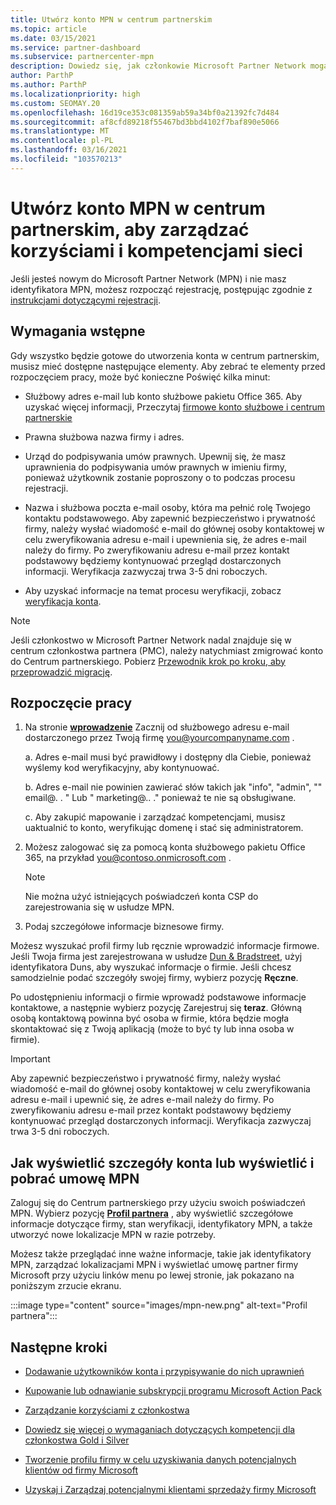 ```yaml
---
title: Utwórz konto MPN w centrum partnerskim
ms.topic: article
ms.date: 03/15/2021
ms.service: partner-dashboard
ms.subservice: partnercenter-mpn
description: Dowiedz się, jak członkowie Microsoft Partner Network mogą utworzyć konto Centrum partnerskiego, aby zarządzać swoimi korzyściami i kompetencjami sieci.
author: ParthP
ms.author: ParthP
ms.localizationpriority: high
ms.custom: SEOMAY.20
ms.openlocfilehash: 16d19ce353c081359ab59a34bf0a21392fc7d484
ms.sourcegitcommit: af8cfd89218f55467bd3bbd4102f7baf890e5066
ms.translationtype: MT
ms.contentlocale: pl-PL
ms.lasthandoff: 03/16/2021
ms.locfileid: "103570213"
---
```

# <a name="create-an-mpn-account-in-partner-center-to-manage-network-benefits-and-competencies"></a>Utwórz konto MPN w centrum partnerskim, aby zarządzać korzyściami i kompetencjami sieci


Jeśli jesteś nowym do Microsoft Partner Network (MPN) i nie masz identyfikatora MPN, możesz rozpocząć rejestrację, postępując zgodnie z [instrukcjami dotyczącymi rejestracji](https://partner.microsoft.com/dashboard/account/v3/enrollment/introduction/partnership).

## <a name="prerequisites"></a>Wymagania wstępne 

Gdy wszystko będzie gotowe do utworzenia konta w centrum partnerskim, musisz mieć dostępne następujące elementy.  Aby zebrać te elementy przed rozpoczęciem pracy, może być konieczne Poświęć kilka minut:

- Służbowy adres e-mail lub konto służbowe pakietu Office 365. Aby uzyskać więcej informacji, Przeczytaj [firmowe konto służbowe i centrum partnerskie](azure-active-directory-tenants-and-partner-center.md) 
 
- Prawna służbowa nazwa firmy i adres.

- Urząd do podpisywania umów prawnych. Upewnij się, że masz uprawnienia do podpisywania umów prawnych w imieniu firmy, ponieważ użytkownik zostanie poproszony o to podczas procesu rejestracji.

- Nazwa i służbowa poczta e-mail osoby, która ma pełnić rolę Twojego kontaktu podstawowego. Aby zapewnić bezpieczeństwo i prywatność firmy, należy wysłać wiadomość e-mail do głównej osoby kontaktowej w celu zweryfikowania adresu e-mail i upewnienia się, że adres e-mail należy do firmy. Po zweryfikowaniu adresu e-mail przez kontakt podstawowy będziemy kontynuować przegląd dostarczonych informacji. Weryfikacja zazwyczaj trwa 3-5 dni roboczych. 

- Aby uzyskać informacje na temat procesu weryfikacji, zobacz [weryfikacja konta](verification-responses.md).

>[!NOTE]
>Jeśli członkostwo w Microsoft Partner Network nadal znajduje się w centrum członkostwa partnera (PMC), należy natychmiast zmigrować konto do Centrum partnerskiego. Pobierz [Przewodnik krok po kroku, aby przeprowadzić migrację](https://assetsprod.microsoft.com/mpn/migrate-pmc-pc-mpa-guide.pptx).

## <a name="get-started"></a>Rozpoczęcie pracy

1. Na stronie [**wprowadzenie**](https://partner.microsoft.com/dashboard/account/v3/enrollment/introduction/partnership) Zacznij od służbowego adresu e-mail dostarczonego przez Twoją firmę you@yourcompanyname.com .

 
    a.  Adres e-mail musi być prawidłowy i dostępny dla Ciebie, ponieważ wyślemy kod weryfikacyjny, aby kontynuować.

    b.  Adres e-mail nie powinien zawierać słów takich jak "info", "admin", "" email@. . " Lub " marketing@.. ." ponieważ te nie są obsługiwane.

    c.  Aby zakupić mapowanie i zarządzać kompetencjami, musisz uaktualnić to konto, weryfikując domenę i stać się administratorem. 

2. Możesz zalogować się za pomocą konta służbowego pakietu Office 365, na przykład you@contoso.onmicrosoft.com .

   >[!NOTE]
   > Nie można użyć istniejących poświadczeń konta CSP do zarejestrowania się w usłudze MPN.

3. Podaj szczegółowe informacje biznesowe firmy.

Możesz wyszukać profil firmy lub ręcznie wprowadzić informacje firmowe. Jeśli Twoja firma jest zarejestrowana w usłudze [Dun & Bradstreet](https://partner.microsoft.com/marketing/usisvshowcase/dunandbrad), użyj identyfikatora Duns, aby wyszukać informacje o firmie. Jeśli chcesz samodzielnie podać szczegóły swojej firmy, wybierz pozycję **Ręczne**.

Po udostępnieniu informacji o firmie wprowadź podstawowe informacje kontaktowe, a następnie wybierz pozycję Zarejestruj się **teraz**.
Główną osobą kontaktową powinna być osoba w firmie, która będzie mogła skontaktować się z Twoją aplikacją (może to być ty lub inna osoba w firmie).

>[!IMPORTANT]
>Aby zapewnić bezpieczeństwo i prywatność firmy, należy wysłać wiadomość e-mail do głównej osoby kontaktowej w celu zweryfikowania adresu e-mail i upewnić się, że adres e-mail należy do firmy. Po zweryfikowaniu adresu e-mail przez kontakt podstawowy będziemy kontynuować przegląd dostarczonych informacji. Weryfikacja zazwyczaj trwa 3-5 dni roboczych. 

## <a name="how-to-view-account-details-or-view-and-download-the-mpn-agreement"></a>Jak wyświetlić szczegóły konta lub wyświetlić i pobrać umowę MPN

Zaloguj się do Centrum partnerskiego przy użyciu swoich poświadczeń MPN. Wybierz pozycję [**Profil partnera**](https://partner.microsoft.com/pcv/accountsettings/connectedpartnerprofile) , aby wyświetlić szczegółowe informacje dotyczące firmy, stan weryfikacji, identyfikatory MPN, a także utworzyć nowe lokalizacje MPN w razie potrzeby. 

Możesz także przeglądać inne ważne informacje, takie jak identyfikatory MPN, zarządzać lokalizacjami MPN i wyświetlać umowę partner firmy Microsoft przy użyciu linków menu po lewej stronie, jak pokazano na poniższym zrzucie ekranu.

:::image type="content" source="images/mpn-new.png" alt-text="Profil partnera":::


## <a name="next-steps"></a>Następne kroki

-   [Dodawanie użytkowników konta i przypisywanie do nich uprawnień](create-user-accounts-and-set-permissions.md)

-   [Kupowanie lub odnawianie subskrypcji programu Microsoft Action Pack](mpn-get-action-pack.md)

-   [Zarządzanie korzyściami z członkostwa](manage-your-partner-network-benefits.md)

-   [Dowiedz się więcej o wymaganiach dotyczących kompetencji dla członkostwa Gold i Silver](https://partner.microsoft.com/membership/competencies)

-   [Tworzenie profilu firmy w celu uzyskiwania danych potencjalnych klientów od firmy Microsoft](create-a-marketing-profile.md)

-   [Uzyskaj i Zarządzaj potencjalnymi klientami sprzedaży firmy Microsoft](manage-leads.md)
